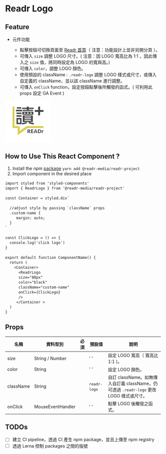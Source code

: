 # Readr Logo

## Feature

- 元件功能

  - 點擊按鈕可切換頁面至 [Readr 首頁](https://www.readr.tw/)（ 注意：功能設計上並非另開分頁 ）。
  - 可傳入 `size` 調整 LOGO 尺寸。( 注意：因 LOGO 寬高比為 1:1 ，因此傳入之 `size` 值，將同時設定為 LOGO 的寬與高。)
  - 可傳入 `color`，調整 LOGO 顏色。
  - 使用預設的 className : `.readr-logo` 調整 LOGO 樣式或尺寸，或傳入自定義的 className，並以該 className 進行調整。
  - 可傳入 `onClick` function，設定按鈕點擊後所觸發的函式。( 可利用此 props 設定 GA Event )

![Readr Logo](https://github.com/ChangRongXuan/Portfolio/blob/main/imgs/readr-logo.png)

## How to Use This React Component ?

1. Install the npm [package](https://www.npmjs.com/package/@readr-media/readr-project)
   `yarn add @readr-media/readr-project`
2. Import component in the desired place

```
import styled from 'styled-components'
import { ReadrLogo } from '@readr-media/readr-project'

const Container = styled.div`

  //adjust style by passing `className` props
  .custom-name {
     margin: auto;
  }
`

const ClickLogo = () => {
  console.log('click logo')
}

export default function ComponentName() {
  return (
    <Container>
      <ReadrLogo
      size="80px"
      color="black"
      className="custom-name"
      onClick={ClickLogo}
      />
     </Container >
  )
}
```

## Props

| 名稱      | 資料型別          | 必須 | 預設值       | 說明                                                                                    |
| --------- | ----------------- | ---- | ------------ | --------------------------------------------------------------------------------------- |
| size      | String / Number   |      | ' '          | 設定 LOGO 寬高（ 寬高比 1:1 )。                                                         |
| color     | String            |      | ' '          | 設定 LOGO 顏色。                                                                        |
| className | String            |      | `readr-logo` | 自訂 className。如無傳入自訂義 className，仍可透過 `.readr-logo` 更改 LOGO 樣式或尺寸。 |
| onClick   | MouseEventHandler |      | ' '          | 點擊 LOGO 後觸發之函式。                                                                |

## TODOs

- [ ] 建立 CI pipeline，透過 CI 產生 npm package，並且上傳至 npm registry
- [ ] 透過 Lerna 控制 packages 之間的版號
